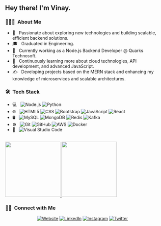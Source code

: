 <h2> Hey there! I'm Vinay.</h2>

<h3> 👨🏻‍💻 &nbsp;About Me </h3>

- 🤔 &nbsp; Passionate about exploring new technologies and building scalable, efficient backend solutions.
- 🎓 &nbsp; Graduated in Engineering.
- 💼 &nbsp; Currently working as a Node.js Backend Developer @ Quarks Technosoft.
- 🌱 &nbsp; Continuously learning more about cloud technologies, API development, and advanced JavaScript.
- ✍️ &nbsp; Developing projects based on the MERN stack and enhancing my knowledge of microservices and scalable architectures.

<h3> 🛠 &nbsp;Tech Stack</h3>

- 💻 &nbsp;
   ![Node.js](https://img.shields.io/badge/-Node.js-333333?style=flat&logo=node.js)
  ![Python](https://img.shields.io/badge/-Python-333333?style=flat&logo=Python&logoColor=007186)
- 🌐 &nbsp;
  ![HTML5](https://img.shields.io/badge/-HTML5-333333?style=flat&logo=HTML5)
  ![CSS](https://img.shields.io/badge/-CSS-333333?style=flat&logo=CSS3&logoColor=1572B6)
  ![Bootstrap](https://img.shields.io/badge/-Bootstrap-333333?style=flat&logo=bootstrap&logoColor=563D7C)
  ![JavaScript](https://img.shields.io/badge/-JavaScript-333333?style=flat&logo=javascript)
  ![React](https://img.shields.io/badge/-React-333333?style=flat&logo=react)
- 🛢 &nbsp;
  ![MySQL](https://img.shields.io/badge/-MySQL-333333?style=flat&logo=mysql)
  ![MongoDB](https://img.shields.io/badge/-MongoDB-333333?style=flat&logo=mongodb)
  ![Redis](https://img.shields.io/badge/-Redis-333333?style=flat&logo=redis)
  ![Kafka](https://img.shields.io/badge/-Kafka-333333?style=flat&logo=apache-kafka)
- ⚙️ &nbsp;
  ![Git](https://img.shields.io/badge/-Git-333333?style=flat&logo=git)
  ![GitHub](https://img.shields.io/badge/-GitHub-333333?style=flat&logo=github)
  ![AWS](https://img.shields.io/badge/-AWS-333333?style=flat&logo=amazon-aws)
  ![Docker](https://img.shields.io/badge/-Docker-333333?style=flat&logo=docker)
- 🔧 &nbsp;
  ![Visual Studio Code](https://img.shields.io/badge/-Visual%20Studio%20Code-333333?style=flat&logo=visual-studio-code&logoColor=007ACC)
<br/>

<a href="https://github.com/Vinay-96">
  <img height="180em" src="https://github-readme-stats.vercel.app/api?username=Vinay-96&theme=buefy&show_icons=true" />
  <img height="180em" src="https://github-readme-stats.vercel.app/api/top-langs/?username=Vinay-96&theme=buefy&layout=compact" />
</a>

<br/>

<h3> 🤝🏻 &nbsp;Connect with Me </h3>

<p align="center">
<a href="https://vinayraoh.netlify.app/"><img alt="Website" src="https://img.shields.io/badge/Website-www.VinayRao.com-blue?style=flat-square&logo=google-chrome"></a>
<a href="https://www.linkedin.com/in/vinay-rao-h/"><img alt="LinkedIn" src="https://img.shields.io/badge/LinkedIn-Vinay%20Rao%20H-blue?style=flat-square&logo=linkedin"></a>
<a href="https://www.instagram.com/_h.ro_/"><img alt="Instagram" src="https://img.shields.io/badge/Instagram-_h.ro_-blue?style=flat-square&logo=instagram"></a>
<a href="https://twitter.com/VinayRaoH1"><img alt="Twitter" src="https://img.shields.io/badge/Twitter-VinayRaoH1-blue?style=flat-square&logo=twitter"></a>
</p>
